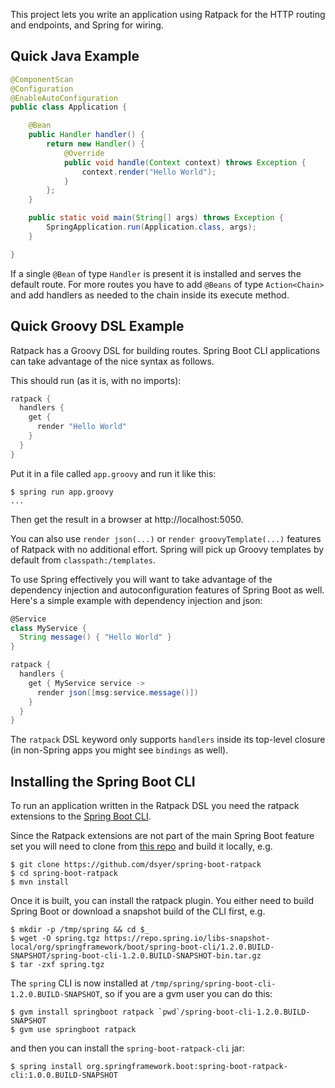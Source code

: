 This project lets you write an application using Ratpack for the HTTP
routing and endpoints, and Spring for wiring.

## Quick Java Example

```java
@ComponentScan
@Configuration
@EnableAutoConfiguration
public class Application {

    @Bean
    public Handler handler() {
        return new Handler() {
            @Override
            public void handle(Context context) throws Exception {
                context.render("Hello World");
            }
        };
    }

    public static void main(String[] args) throws Exception {
        SpringApplication.run(Application.class, args);
    }

}
```

If a single `@Bean` of type `Handler` is present it is installed and
serves the default route. For more routes you have to add `@Beans` of
type `Action<Chain>` and add handlers as needed to the chain inside
its execute method.

## Quick Groovy DSL Example

Ratpack has a Groovy DSL for building routes. Spring Boot CLI
applications can take advantage of the nice syntax as follows.

This should run (as it is, with no imports):

```groovy
ratpack {
  handlers {
    get {
      render "Hello World"
    }
  }
}
```

Put it in a file called `app.groovy` and run it like this:

```
$ spring run app.groovy
...
```

Then get the result in a browser at http://localhost:5050.

You can also use `render json(...)` or `render groovyTemplate(...)`
features of Ratpack with no additional effort. Spring will pick up
Groovy templates by default from `classpath:/templates`.

To use Spring effectively you will want to take advantage of the
dependency injection and autoconfiguration features of Spring Boot as
well. Here's a simple example with dependency injection and json:

```groovy
@Service
class MyService {
  String message() { "Hello World" }
}

ratpack {
  handlers {
    get { MyService service ->
      render json([msg:service.message()])
    }
  }
}
```

The `ratpack` DSL keyword only supports `handlers` inside its
top-level closure (in non-Spring apps you might see `bindings` as
well).

## Installing the Spring Boot CLI

To run an application written in the Ratpack DSL you need the ratpack
extensions to the
[Spring Boot CLI](http://docs.spring.io/spring-boot/docs/current/reference/htmlsingle/#getting-started-installing-the-cli).

Since the Ratpack extensions are not part of the main Spring Boot
feature set you will need to clone from
[this repo](https://github.com/dsyer/spring-boot-ratpack) and build it
locally, e.g.

```
$ git clone https://github.com/dsyer/spring-boot-ratpack
$ cd spring-boot-ratpack
$ mvn install
```

Once it is built, you can install the ratpack plugin. You either need
to build Spring Boot or download a snapshot build of the CLI first,
e.g.

```
$ mkdir -p /tmp/spring && cd $_
$ wget -O spring.tgz https://repo.spring.io/libs-snapshot-local/org/springframework/boot/spring-boot-cli/1.2.0.BUILD-SNAPSHOT/spring-boot-cli-1.2.0.BUILD-SNAPSHOT-bin.tar.gz
$ tar -zxf spring.tgz
```

The `spring` CLI is now installed at `/tmp/spring/spring-boot-cli-1.2.0.BUILD-SNAPSHOT`, so if you are a gvm user you can do this:

```
$ gvm install springboot ratpack `pwd`/spring-boot-cli-1.2.0.BUILD-SNAPSHOT
$ gvm use springboot ratpack
```

and then you can install the `spring-boot-ratpack-cli` jar:

```
$ spring install org.springframework.boot:spring-boot-ratpack-cli:1.0.0.BUILD-SNAPSHOT
```

